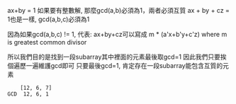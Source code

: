 
ax+by = 1 如果要有整數解, 那麼gcd(a,b)必須為1，兩者必須互質
ax + by + cz = 1也是一樣, gcd(a,b,c)必須為1

因為如果gcd(a,b,c) != 1, 代表:
ax+by+cz可以寫成 m * (a'x+b'y+c'z) where m is greatest common divisor

所以我們目的是找到一段subarray其中裡面的元素最後取gcd=1
因此我們只要挨個遍歷一遍維護gcd即可
只要最後gcd=1, 肯定存在一段subarray能包含互質的元素

```
    [12, 6, 7]
GCD  12, 6, 1
```